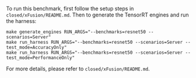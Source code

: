 To run this benchmark, first follow the setup steps in `closed/xFusion/README.md`. Then to generate the TensorRT engines and run the harness:

```
make generate_engines RUN_ARGS="--benchmarks=resnet50 --scenarios=Server"
make run_harness RUN_ARGS="--benchmarks=resnet50 --scenarios=Server --test_mode=AccuracyOnly"
make run_harness RUN_ARGS="--benchmarks=resnet50 --scenarios=Server --test_mode=PerformanceOnly"
```

For more details, please refer to `closed/xFusion/README.md`.